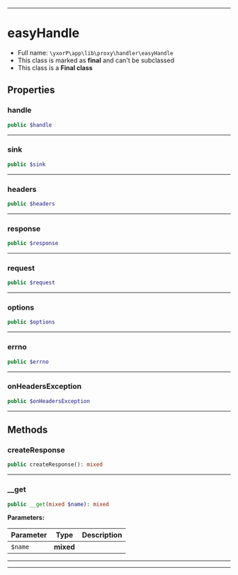 ***

# easyHandle





* Full name: `\yxorP\app\lib\proxy\handler\easyHandle`
* This class is marked as **final** and can't be subclassed
* This class is a **Final class**



## Properties


### handle



```php
public $handle
```






***

### sink



```php
public $sink
```






***

### headers



```php
public $headers
```






***

### response



```php
public $response
```






***

### request



```php
public $request
```






***

### options



```php
public $options
```






***

### errno



```php
public $errno
```






***

### onHeadersException



```php
public $onHeadersException
```






***

## Methods


### createResponse



```php
public createResponse(): mixed
```











***

### __get



```php
public __get(mixed $name): mixed
```








**Parameters:**

| Parameter | Type | Description |
|-----------|------|-------------|
| `$name` | **mixed** |  |




***


***

